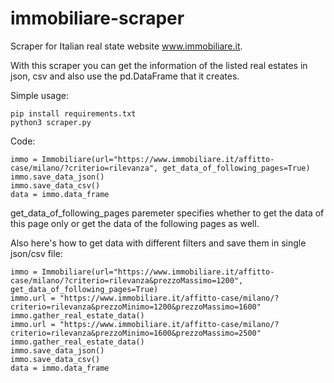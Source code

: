 # immobiliare-scraper
Scraper for Italian real state website www.immobiliare.it.

With this scraper you can get the information of the listed real estates in json, csv and also use the pd.DataFrame that it creates.

Simple usage:

    pip install requirements.txt
    python3 scraper.py

Code:

    immo = Immobiliare(url="https://www.immobiliare.it/affitto-case/milano/?criterio=rilevanza", get_data_of_following_pages=True)
    immo.save_data_json()
    immo.save_data_csv()
    data = immo.data_frame

get_data_of_following_pages paremeter specifies whether to get the data of this page only or get the data of the following pages as well.

Also here's how to get data with different filters and save them in single json/csv file:

    immo = Immobiliare(url="https://www.immobiliare.it/affitto-case/milano/?criterio=rilevanza&prezzoMassimo=1200", get_data_of_following_pages=True)
    immo.url = "https://www.immobiliare.it/affitto-case/milano/?criterio=rilevanza&prezzoMinimo=1200&prezzoMassimo=1600"
    immo.gather_real_estate_data()
    immo.url = "https://www.immobiliare.it/affitto-case/milano/?criterio=rilevanza&prezzoMinimo=1600&prezzoMassimo=2500"
    immo.gather_real_estate_data()
    immo.save_data_json()
    immo.save_data_csv()
    data = immo.data_frame
